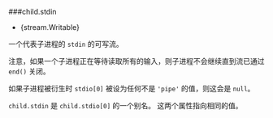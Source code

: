 ###child.stdin
* {stream.Writable}

一个代表子进程的 `stdin` 的可写流。

注意，如果一个子进程正在等待读取所有的输入，则子进程不会继续直到流已通过 `end()` 关闭。

如果子进程被衍生时 `stdio[0]` 被设为任何不是 `'pipe'` 的值，则这会是 `null`。

`child.stdin` 是 `child.stdio[0]` 的一个别名。
这两个属性指向相同的值。

